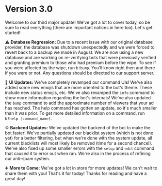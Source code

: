 # Version 3.0
Welcome to our third major update!  We've got a lot to cover today, so be sure to read everything (there are important notices in here too).  Let's get started!

⚠️ **Database Regression:**
Due to a recent issue with our original database provider, the database was shutdown unexpectedly and we were forced to revert back to a backup we made in August.  We are now using a new database and are working on re-verifying bots that were previously verified and granting premium to those who had premium before the wipe.  To see if you were affected by the wipe, run `b!bump`.  You'll know right then and there if you were or not.  Any questions should be directed to our support server.

📜 **UI Updates:**
We've completely revamped our command UIs!  We've also added some new emojis that are more oriented to the bot's theme.  These include new status emojis, etc.  We've also revamped the `info` command to show more information regarding the bot's internals!  We've also updated the `bump` command to add the approximate number of viewers that your ad has reached.  The help command has gotten an update, so it's much smaller than it was prior.  To get more detailed information on a command, run `b!help [command_name]`.

⚙️ **Backend Updates:**
We've updated the backend of the bot to make the bot faster!  We've partially updated our blacklist system (which is not done yet) for a better filtering, but when we're done with the system update, all current blacklists will most likely be removed (time for a second chance!).  We've also fixed up some smaller errors with the `setup` and `edit` command that caused it to error out when ran.  We're also in the process of refining our anti-spam system.

➕ **More to Come:**
We've got a lot in store for more updates!  We can't wait to share them with you!  That's it for today!  Thanks for reading and have a great day!